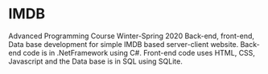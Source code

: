 # IMDB
Advanced Programming Course Winter-Spring 2020 Back-end, front-end, Data base development for simple IMDB based server-client website.
Back-end code is in .NetFramework using C#. Front-end code uses HTML, CSS, Javascript and the Data base is in SQL using SQLite.
